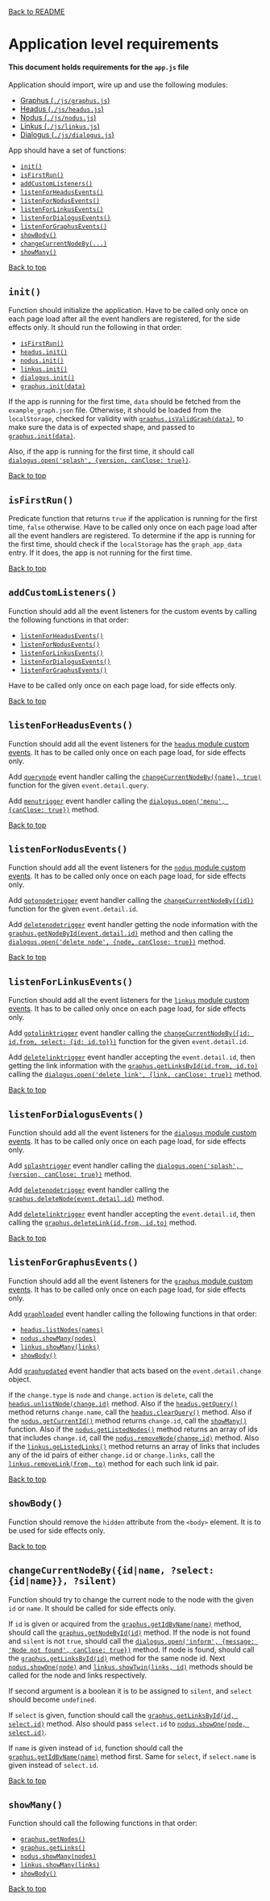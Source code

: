 [Back to README](..)

# Application level requirements

#### This document holds requirements for the `app.js` file

Application should import, wire up and use the following modules:

- [Graphus (`./js/graphus.js`)](graphus)
- [Headus (`./js/headus.js`)](headus)
- [Nodus (`./js/nodus.js`)](nodus)
- [Linkus (`./js/linkus.js`)](linkus)
- [Dialogus (`./js/dialogus.js`)](dialogus)

App should have a set of functions:

- [`init()`](#init)
- [`isFirstRun()`](#isfirstrun)
- [`addCustomListeners()`](#addcustomlisteners)
- [`listenForHeadusEvents()`](#listenforheadusevents)
- [`listenForNodusEvents()`](#listenfornodusevents)
- [`listenForLinkusEvents()`](#listenforlinkusevents)
- [`listenForDialogusEvents()`](#listenfordialogusevents)
- [`listenForGraphusEvents()`](#listenforgraphusevents)
- [`showBody()`](#showbody)
- [`changeCurrentNodeBy(...)`](#changecurrentnodebyidname-select-idname-silent)
- [`showMany()`](#showMany)
   
[Back to top](#application-level-requirements)

## `init()`

Function should initialize the application. Have to be called only once on each page load after all the event handlers are registered, for the side effects only. It should run the following in that order:

- [`isFirstRun()`](#isfirstrun)
- [`headus.init()`](./headus#init)
- [`nodus.init()`](./nodus#init)
- [`linkus.init()`](./linkus#init)
- [`dialogus.init()`](./dialogus#init)
- [`graphus.init(data)`](./graphus#initdata)

If the app is running for the first time, `data` should be fetched from the `example_graph.json` file. Otherwise, it should be loaded from the `localStorage`, checked for validity with [`graphus.isValidGraph(data)`](./graphus#isvalidgraphdata), to make sure the data is of expected shape, and passed to [`graphus.init(data)`](./graphus#init).

Also, if the app is running for the first time, it should call [`dialogus.open('splash', {version, canClose: true})`](./dialogus#openname-data).
   
[Back to top](#application-level-requirements)

## `isFirstRun()`

Predicate function that returns `true` if the application is running for the first time, `false` otherwise. Have to be called only once on each page load after all the event handlers are registered. To determine if the app is running for the first time, should check if the `localStorage` has the `graph_app_data` entry. If it does, the app is not running for the first time.

[Back to top](#application-level-requirements)

## `addCustomListeners()`

Function should add all the event listeners for the custom events by calling the following functions in that order:

- [`listenForHeadusEvents()`](#listenforheadusevents)
- [`listenForNodusEvents()`](#listenfornodusevents)
- [`listenForLinkusEvents()`](#listenforlinkusevents)
- [`listenForDialogusEvents()`](#listenfordialogusevents)
- [`listenForGraphusEvents()`](#listenforgraphusevents)

Have to be called only once on each page load, for side effects only.

[Back to top](#application-level-requirements)

## `listenForHeadusEvents()`

Function should add all the event listeners for the [`headus` module custom events](headus#custom-events). It has to be called only once on each page load, for side effects only.

Add [`querynode`](./headus#querynode) event handler calling the [`changeCurrentNodeBy({name}, true)`](#changecurrentnodebyidname-select-idname-silent) function for the given `event.detail.query`.

Add [`menutrigger`](./headus#menutrigger) event handler calling the [`dialogus.open('menu', {canClose: true})`](./dialogus#openname-data) method. 

[Back to top](#application-level-requirements)

## `listenForNodusEvents()`

Function should add all the event listeners for the [`nodus` module custom events](nodus#custom-events). It has to be called only once on each page load, for side effects only.

Add [`gotonodetrigger`](./nodus#gotonodetrigger) event handler calling the [`changeCurrentNodeBy({id})`](#changecurrentnodebyidname-select-idname-silent) function for the given `event.detail.id`.

Add [`deletenodetrigger`](./nodus#deletenodetrigger) event handler getting the node information with the [`graphus.getNodeById(event.detail.id)`](./graphus#getnodebyidid) method and then calling the [`dialogus.open('delete node', {node, canClose: true})`](./dialogus#openname-data) method.

[Back to top](#application-level-requirements)

## `listenForLinkusEvents()`

Function should add all the event listeners for the [`linkus` module custom events](linkus#custom-events). It has to be called only once on each page load, for side effects only.

Add [`gotolinktrigger`](./linkus#gotolinktrigger) event handler calling the [`changeCurrentNodeBy({id: id.from, select: {id: id.to}})`](#changecurrentnodebyidname-select-idname-silent) function for the given `event.detail.id`.

Add [`deletelinktrigger`](./linkus#deletelinktrigger) event handler accepting the `event.detail.id`, then getting the link information with the [`graphus.getLinksById(id.from, id.to)`](./graphus#getlinksbyidfrom-to) calling the [`dialogus.open('delete link', {link, canClose: true})`](./dialogus#openname-data) method.

[Back to top](#application-level-requirements)

## `listenForDialogusEvents()`

Function should add all the event listeners for the [`dialogus` module custom events](dialogus#custom-events). It has to be called only once on each page load, for side effects only.

Add [`splashtrigger`](./dialogus#splashtigger) event handler calling the [`dialogus.open('splash', {version, canClose: true})`](./dialogus#openname-data) method.

Add [`deletenodetrigger`](./dialogus#deletenodetrigger) event handler calling the [`graphus.deleteNode(event.detail.id)`](./graphus#delenodeid) method.

Add [`deletelinktrigger`](./dialogus#deletelinktrigger) event handler accepting the `event.detail.id`, then calling the [`graphus.deleteLink(id.from, id.to)`](./graphus#delinkfrom-to) method.

[Back to top](#application-level-requirements)

## `listenForGraphusEvents()`

Function should add all the event listeners for the [`graphus` module custom events](graphus#custom-events). It has to be called only once on each page load, for side effects only.

Add [`graphloaded`](./graphus#graphloaded) event handler calling the following functions in that order:

- [`headus.listNodes(names)`](./headus#listnodesnames)
- [`nodus.showMany(nodes)`](./nodus#showmanynodes)
- [`linkus.showMany(links)`](./linkus#showmanylinks)
- [`showBody()`](#showbody)

Add [`graphupdated`](./graphus#graphupdated) event handler that acts based on the `event.detail.change` object.

if the `change.type` is `node` and `change.action` is `delete`, call the [`headus.unlistNode(change.id)`](./headus#unlistnodeid) method. Also if the [`headus.getQuery()`](./headus#getquery) method returns `change.name`, call the [`headus.clearQuery()`](./headus#clearquery) method. Also if the [`nodus.getCurrentId()`](./nodus#getcurrentid) method returns `change.id`, call the [`showMany()`](#showMany) function. Also if the [`nodus.getListedNodes()`](./nodus#getlistednodes) method returns an array of ids that includes `change.id`, call the [`nodus.removeNode(change.id)`](./nodus#removenodeid) method. Also if the [`linkus.geListedLinks()`](./linkus#getlistedlinks) method returns an array of links that includes any of the id pairs of either `change.id` or `change.links`, call the [`linkus.removeLink(from, to)`](./linkus#removelinkfrom-to) method for each such link id pair.
  
[Back to top](#application-level-requirements)

## `showBody()`

Function should remove the `hidden` attribute from the `<body>` element. It is to be used for side effects only.

[Back to top](#application-level-requirements)

## `changeCurrentNodeBy({id|name, ?select: {id|name}}, ?silent)`

Function should try to change the current node to the node with the given `id` or `name`. It should be called for side effects only.

If `id` is given or acquired from the [`graphus.getIdByName(name)`](./graphus#getidbynamename) method, should call the [`graphus.getNodeById(id)`](./graphus#getnodebyidid) method. If the node is not found and `silent` is not `true`, should call the [`dialogus.open('inform', {message: 'Node not found', canClose: true})`](./dialogus#openname-data) method. If node is found, should call the [`graphus.getLinksById(id)`](./graphus#getlinksbyidid1-id2) method for the same node id. Next [`nodus.showOne(node)`](./nodus#showonenode-selectedid) and [`linkus.showTwin(links, id)`](./linkus#showtwinlinks-id) methods should be called for the node and links respectively.

If second argument is a boolean it is to be assigned to `silent`, and `select` should become `undefined`.

If `select` is given, function should call the [`graphus.getLinksById(id, select.id)`](./graphus#getlinksbyidid1-id2) method. Also should pass `select.id` to [`nodus.showOne(node, select.id)`](./nodus#showonenode-selectedid). 

If `name` is given instead of `id`, function should call the [`graphus.getIdByName(name)`](./graphus#getidbynamename) method first. Same for `select`, if `select.name` is given instead of `select.id`.

[Back to top](#application-level-requirements)

## `showMany()`

Function should call the following functions in that order:

- [`graphus.getNodes()`](./graphus#getnodes)
- [`graphus.getLinks()`](./graphus#getlinks)
- [`nodus.showMany(nodes)`](./nodus#showmanynodes)
- [`linkus.showMany(links)`](./linkus#showmanylinks)
- [`showBody()`](#showbody)

[Back to top](#application-level-requirements)
